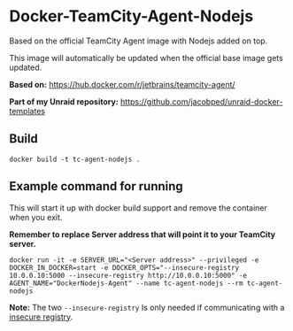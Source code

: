 # Docker-TeamCity-Agent-Nodejs
Based on the official TeamCity Agent image with Nodejs added on top.

This image will automatically be updated when the official base image gets updated.

**Based on:**
https://hub.docker.com/r/jetbrains/teamcity-agent/

**Part of my Unraid repository:**
https://github.com/jacobped/unraid-docker-templates

## Build
```docker build -t tc-agent-nodejs .```

## Example command for running
This will start it up with docker build support and remove the container when you exit.

**Remember to replace Server address that will point it to your TeamCity server.**
  
```docker run -it -e SERVER_URL="<Server address>" --privileged -e DOCKER_IN_DOCKER=start -e DOCKER_OPTS="--insecure-registry 10.0.0.10:5000 --insecure-registry http://10.0.0.10:5000" -e AGENT_NAME="DockerNodejs-Agent" --name tc-agent-nodejs --rm tc-agent-nodejs```

**Note:**
The two ```--insecure-registry``` Is only needed if communicating with a [insecure registry](https://docs.docker.com/registry/).
